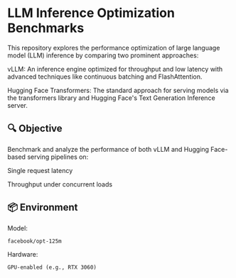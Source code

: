 # LLM Inference Optimization Benchmarks
This repository explores the performance optimization of large language model (LLM) inference by comparing two prominent approaches:

vLLM: An inference engine optimized for throughput and low latency with advanced techniques like continuous batching and FlashAttention.

Hugging Face Transformers: The standard approach for serving models via the transformers library and Hugging Face's Text Generation Inference server.

## 🔍 Objective
Benchmark and analyze the performance of both vLLM and Hugging Face-based serving pipelines on:

Single request latency

Throughput under concurrent loads

## 📦 Environment
Model:
```
facebook/opt-125m
```
Hardware:
```
GPU-enabled (e.g., RTX 3060)
```
